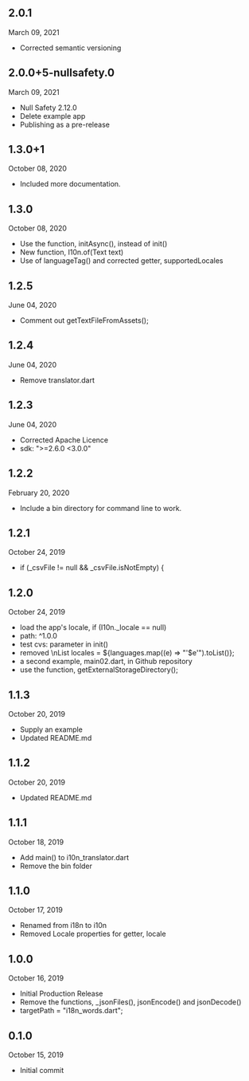 
## 2.0.1
March 09, 2021
- Corrected semantic versioning

## 2.0.0+5-nullsafety.0
March 09, 2021
- Null Safety 2.12.0
- Delete example app
- Publishing as a pre-release

## 1.3.0+1
October 08, 2020
- Included more documentation. 

## 1.3.0
October 08, 2020
- Use the function, initAsync(), instead of init()
- New function, I10n.of(Text text)
- Use of languageTag() and corrected getter, supportedLocales

## 1.2.5
June 04, 2020
- Comment out getTextFileFromAssets();

## 1.2.4
June 04, 2020
- Remove translator.dart

## 1.2.3
June 04, 2020
- Corrected Apache Licence
- sdk: ">=2.6.0 <3.0.0"

## 1.2.2
February 20, 2020
- Include a bin directory for command line to work.

## 1.2.1
October 24, 2019
- if (_csvFile != null && _csvFile.isNotEmpty) {

## 1.2.0
October 24, 2019
- load the app's locale, if (I10n._locale == null)
- path: ^1.0.0
- test cvs: parameter in init()
- removed \nList<String> locales = ${languages.map((e) => "'$e'").toList()};
- a second example, main02.dart, in Github repository 
- use the function, getExternalStorageDirectory();

## 1.1.3
October 20, 2019
- Supply an example
- Updated README.md

## 1.1.2
October 20, 2019
- Updated README.md

## 1.1.1
October 18, 2019
- Add main() to i10n_translator.dart
- Remove the bin folder

## 1.1.0
October 17, 2019
- Renamed from i18n to i10n
- Removed Locale properties for getter, locale

## 1.0.0
October 16, 2019
- Initial Production Release
- Remove the functions, _jsonFiles(), jsonEncode() and jsonDecode()
- targetPath = "i18n_words.dart";

## 0.1.0
October 15, 2019
- Initial commit

